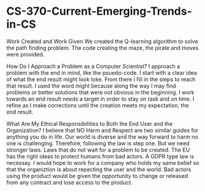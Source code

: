 # CS-370-Current-Emerging-Trends-in-CS

Work Created and Work Given
We created the Q-learning algorithm to solve the path finding problem.  The code creating the maze, the pirate and moves were provided.  

How Do I Approach a Problem as a Computer Scientist?
I approach a problem with the end in mind, like the psuedo-code.  I start with a clear idea of what the end result might look loke.  From there I fill in the steps to reach that result.  I used the word might because along the way I may find problems or better solutions that were not obvious in the beginning.  I work towards an end result needs a target in order to stay on task and on time.  I refine as I make corrections until the creation meets my expectation, the end result.

What Are My Ethical Responsibilities to Both the End User and the Organization?
I believe that NO Harm and Respect are two similar guides for anything you do in life.  Our world is diverse and the way forward to harm no one is challenging.  Therefore, following the law is step one.  But we need stronger laws.  Laws that do not wait for a problem to be created.  The EU has the right ideas to protect humans from bad actors.  A GDPR type law is necessay.  I would hope to work for a company who holds my same belief so that the organiztion is about repecting the user and the world.  Bad actors using the product would be given the opportunity to change or released from any contract and lose access to the product.  
